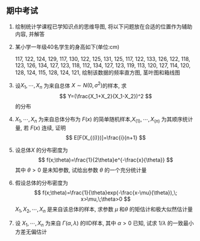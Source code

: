 ## 期中考试

1. 绘制统计学课程已学知识点的思维导图, 将以下问题放在合适的位置作为辅助内容, 并解答

2. 某小学一年级40名学生的身高如下(单位:cm)

   117, 122, 124, 129, 117, 130, 122, 125, 131, 125, 117, 122, 133, 126, 122, 118, 123, 126, 134, 127, 123, 118, 112, 134, 127, 123, 119, 113, 120, 127, 114, 120, 128, 124, 115, 128, 124, 121, 绘制该数据的频率直方图, 茎叶图和箱线图

3. 设$X_1,\cdots,X_n$ 为来自总体 $X\sim N(0,\sigma^2)$的样本, 求
   $$
   Y=(\frac{X_1+X_2}{X_1-X_2})^2
   $$
   的分布

4. $X_1,\cdots,X_n$ 为来自总体分布为 $F(x)$ 的简单随机样本,$X_{(1)},\cdots,X_{(n)}$ 为其顺序统计量, 若 $F(x)$ 连续, 证明
   $$
   E[F(X_{(i)})]=\frac{i}{n+1}
   $$

5. 设总体$X$ 的分布密度为
   $$
   f(x;\theta)=\frac{1}{2\theta}e^{-\frac{x}{\theta}}
   $$
   其中 $\theta>0$ 是未知参数, 试给出参数 $\theta$ 的一个充分统计量

6. 假设总体的分布密度为
   $$
   f(x;\theta)=\frac{1}{\theta}exp(-\frac{x-\mu}{\theta}),\; x>\mu,\;\theta>0
   $$
   $X_1,X_2,\cdots,X_n$ 是来自该总体的样本, 求参数 $\mu$ 和$\theta$ 的矩估计和极大似然估计量

7. 设 $X_1,\cdots,X_n$ 为来自 $\Gamma(\alpha,\lambda)$ 的IID样本, 其中 $\alpha>0$ 已知, 试求 $1/\lambda$ 的一致最小方差无偏估计